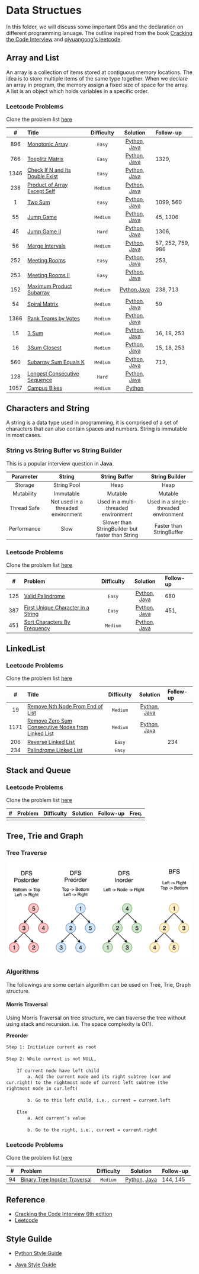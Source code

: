 # Data Structues

In this folder, we will discuss some important DSs and the declaration on different programming lanuage. The outline inspired from the book [Cracking the Code Interview](http://www.crackingthecodinginterview.com) and [qiyuangong's leetcode](https://github.com/qiyuangong/leetcode).

## Array and List

An array is a collection of items stored at contiguous memory locations. The idea is to store multiple items of the same type together. When we declare an array in program, the memory assign a fixed size of space for the array. A list is an object which holds variables in a specific order.

### Leetcode Problems

Clone the problem list [here](https://leetcode.com/list/x8iyupb5)

|  #   | Title                                                                                             | Difficulty |                                     Solution                                     | Follow-up         |
| :--: | :------------------------------------------------------------------------------------------------ | :--------: | :------------------------------------------------------------------------------: | :---------------- |
| 896  | [Monotonic Array](https://leetcode.com/problems/monotonic-array/)                                 |   `Easy`   |    [Python](./python/monotonic_array.py), [Java](./java/MonotonicArray.java)     |                   |
| 766  | [Toeplitz Matrix](https://leetcode.com/problems/toeplitz-matrix/)                                 |   `Easy`   |    [Python](./python/toeplitz_matrix.py), [Java](./java/ToeplitzMatrix.java)     | 1329,             |
| 1346 | [Check If N and Its Double Exist](https://leetcode.com/problems/check-if-n-and-its-double-exist/) |   `Easy`   |       [Python](./python/check_double.py), [Java](./java/CheckDouble.java)        |                   |
| 238  | [Product of Array Except Self](https://leetcode.com/problems/product-of-array-except-self/)       |  `Medium`  | [Python](./python/prodcut_except_self.py), [Java](./java/ProductExceptSelf.java) |                   |
|  1   | [Two Sum](https://leetcode.com/problems/two-sum/)                                                 |   `Easy`   |            [Python](./python/two_sum.py), [Java](./java/TwoSum.java)             | 1099, 560         |
|  55  | [Jump Game](https://leetcode.com/problems/jump-game/)                                             |  `Medium`  |          [Python](./python/jump_game.py), [Java](./java/JumpGame.java)           | 45, 1306          |
|  45  | [Jump Game II](https://leetcode.com/problems/jump-game-ii/)                                       |   `Hard`   |        [Python](./python/jump_game_ii.py), [Java](./java/JumpGameII.java)        | 1306,             |
|  56  | [Merge Intervals](https://leetcode.com/problems/merge-intervals/)                                 |  `Medium`  |    [Python](./python/merge_intervals.py), [Java](./java/MergeIntervals.java)     | 57, 252, 759, 986 |
| 252  | [Meeting Rooms](https://leetcode.com/problems/meeting-rooms/)                                     |   `Easy`   |       [Python](./python/meeting_room.py), [Java](./java/MeetingRooms.java)       | 253,              |
| 253  | [Meeting Rooms II](https://leetcode.com/problems/meeting-rooms-ii/)                               |   `Easy`   |    [Python](./python/meeting_room_ii.py), [Java](./java/MeetingRoomsII.java)     |                   |
| 152  | [Maximum Product Subarray](https://leetcode.com/problems/maximum-product-subarray/)               |  `Medium`  |     [Python](./python/max_prod_subarr.py),[Java](./java/MaxProdSubArr.java)      | 238, 713          |
|  54  | [Spiral Matrix](https://leetcode.com/problems/spiral-matrix/)                                     |  `Medium`  |      [Python](./python/spiral_matrix.py), [Java](./java/SpiralMatrix.java)       | 59                |
| 1366 | [Rank Teams by Votes](https://leetcode.com/problems/rank-teams-by-votes/)                         |  `Medium`  |         [Python](./python/rank_teams.py), [Java](./java/RankTeams.java)          |                   |
|  15  | [3 Sum](https://leetcode.com/problems/3sum/)                                                      |  `Medium`  |          [Python](./python/three_sum.py), [Java](./java/ThreeSum.java)           | 16, 18, 253       |
|  16  | [3Sum Closest](https://leetcode.com/problems/3sum-closest/)                                       |  `Medium`  |   [Python](./python/three_sum_closest.py), [Java](./java/ThreeSumClosest.java)   | 15, 18, 253       |
| 560  | [Subarray Sum Equals K](https://leetcode.com/problems/subarray-sum-equals-k/)                     |  `Medium`  |  [Python](./python/subarray_sum_equal.py), [Java](./java/SubarraySumEqual.java)  | 713,              |
| 128  | [Longest Consecutive Sequence](https://leetcode.com/problems/longest-consecutive-sequence/)       |   `Hard`   |                [Python](./python/lcs.py), [Java](./java/LCS.java)                |                   |
| 1057 | [Campus Bikes](https://leetcode.com/problems/campus-bikes/)                                       |  `Medium`  |                        [Python](./python/campus_bikes.py)                        |                   |

## Characters and String

A string is a data type used in programming, it is comprised of a set of characters that can also contain spaces and numbers. String is immutable in most cases.

### String vs String Buffer vs String Builder

This is a popular interview question in **Java**.

|  Parameter  |               String               |                  String Buffer                   |            String Builder             |
| :---------: | :--------------------------------: | :----------------------------------------------: | :-----------------------------------: |
|   Storage   |            String Pool             |                       Heap                       |                 Heap                  |
| Mutability  |             Immutable              |                     Mutable                      |                Mutable                |
| Thread Safe | Not used in a threaded environment |       Used in a multi-threaded environment       | Used in a single-threaded environment |
| Performance |                Slow                | Slower than StringBuilder but faster than String |       Faster than StringBuffer        |

### Leetcode Problems

Clone the problem list [here](https://leetcode.com/list/xicddurd)

|  #  | Problem                                                                                                 | Difficulty |                                   Solution                                   | Follow-up |
| :-: | :------------------------------------------------------------------------------------------------------ | :--------: | :--------------------------------------------------------------------------: | :-------- |
| 125 | [Valid Palindrome](https://leetcode.com/problems/valid-palindrome/)                                     |   `Easy`   | [Python](./python/valid_palindrome.py), [Java](./java/ValidPalindrome.java)  | 680       |
| 387 | [First Unique Character in a String](https://leetcode.com/problems/first-unique-character-in-a-string/) |   `Easy`   | [Python](./python/first_unique_char.py), [Java](./java/FirstUniqueChar.java) | 451,      |
| 451 | [Sort Characters By Frequency](https://leetcode.com/problems/sort-characters-by-frequency/)             |  `Medium`  | [Python](./python/sort_char_by_freq.py), [Java](./java/SortCharByFreq.java)  |           |

## LinkedList

### Leetcode Problems

Clone the problem list [here](https://leetcode.com/list/xij041s6)

|  #   | Title                                                                                                                                   | Difficulty |                                 Solution                                 | Follow-up |
| :--: | :-------------------------------------------------------------------------------------------------------------------------------------- | :--------: | :----------------------------------------------------------------------: | :-------- |
|  19  | [Remove Nth Node From End of List](https://leetcode.com/problems/remove-nth-node-from-end-of-list/)                                     |  `Medium`  | [Python](./python/remove_nth_node.py), [Java](./java/RemoveNthNode.java) |           |
| 1171 | [Remove Zero Sum Consecutive Nodes from Linked List](https://leetcode.com/problems/remove-zero-sum-consecutive-nodes-from-linked-list/) |  `Medium`  | [Python](./python/remove_zero_sum.py), [Java](./java/RemoveZeroSum.java) |           |
| 206  | [Reverse Linked List](https://leetcode.com/problems/reverse-linked-list/)                                                               |   `Easy`   |                                                                          | 234       |
| 234  | [Palindrome Linked List](https://leetcode.com/problems/palindrome-linked-list/)                                                         |   `Easy`   |                                                                          |           |

## Stack and Queue

### Leetcode Problems

Clone the problem list [here](https://leetcode.com/list/xicdw3ps)

|  #  | Problem | Difficulty | Solution | Follow-up | Freq. |
| :-: | :------ | :--------: | :------: | :-------- | :---: |
|     |         |            |          |           |       |

## Tree, Trie and Graph

### Tree Traverse

![alt text](../images/tree-traverse.png)

### Algorithms

The followings are some certain algorithm can be used on Tree, Trie, Graph structure.

#### Morris Traversal

Using Morris Traversal on tree structure, we can traverse the tree without using stack and recursion. i.e. The space complexity is O(1).

**Preorder**

```
Step 1: Initialize current as root

Step 2: While current is not NULL,

    If current node have left child
        a. Add the current node and its right subtree (cur and cur.right) to the rightmost node of current left subtree (the rightmost node in cur.left)

        b. Go to this left child, i.e., current = current.left

    Else
        a. Add current’s value

        b. Go to the right, i.e., current = current.right
```

### Leetcode Problems

Clone the problem list [here](https://leetcode.com/list/xicd7w93)

|  #  | Problem                                                                                       | Difficulty |                                     Solution                                     | Follow-up |
| :-: | :-------------------------------------------------------------------------------------------- | :--------: | :------------------------------------------------------------------------------: | :-------- |
| 94  | [Binary Tree Inorder Traversal](https://leetcode.com/problems/binary-tree-inorder-traversal/) |  `Medium`  | [Python](./python/binary_tree_inorder.py), [Java](./java/BinaryTreeInorder.java) | 144, 145  |

## Reference

- [Cracking the Code Interview 6th edition](http://www.crackingthecodinginterview.com)
- [Leetcode](https://leetcode.com/)

## Style Guilde

- [Python Style Guide](http://google.github.io/styleguide/pyguide.html)

- [Java Style Guide](https://github.com/twitter-archive/commons/blob/master/src/java/com/twitter/common/styleguide.md#documentation)
